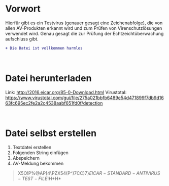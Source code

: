# Vorwort
Hierfür gibt es ein Testvirus (genauer gesagt eine Zeichenabfolge), die von allen AV-Produkten erkannt wird und zum Prüfen von Virenschutzlösungen verwendet wird. Genau gesagt die zur Prüfung der Echtzeichtüberwachung aufschluss gibt.

```diff
+ Die Datei ist vollkommen harmlos
```

</br>

# Datei herunterladen
Link: http://2016.eicar.org/85-0-Download.html
Virustotal: https://www.virustotal.com/gui/file/275a021bbfb6489e54d471899f7db9d1663fc695ec2fe2a2c4538aabf651fd0f/detection

</br>

# Datei selbst erstellen

1. Textdatei erstellen
2. Folgenden String einfügen
3. Abspeichern
4. AV-Meldung bekommen

> X5O!P%@AP[4\PZX54(P^)7CC)7}$EICAR-STANDARD-ANTIVIRUS-TEST-FILE!$H+H*
